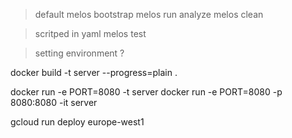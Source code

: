 > default
melos bootstrap
melos run analyze
melos clean

> scritped in yaml
melos test

> setting environment ?

docker build -t server --progress=plain .

docker run -e PORT=8080 -t server
docker run -e PORT=8080 -p 8080:8080 -it server

gcloud run deploy
europe-west1

